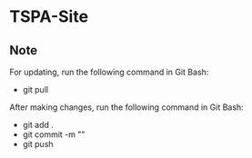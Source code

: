 # TSPA-Site

## Note
For updating, run the following command in Git Bash:
- git pull

After making changes, run the following command in Git Bash:
- git add .
- git commit -m "<State changes you made>"
- git push
